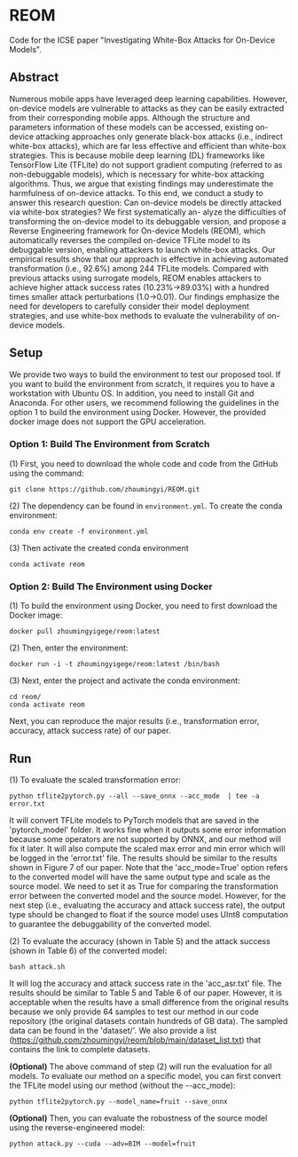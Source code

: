 # REOM
Code for the ICSE paper "Investigating White-Box Attacks for On-Device Models".

## Abstract

Numerous mobile apps have leveraged deep learning capabilities. However, on-device models are vulnerable to attacks as they can be easily extracted from their corresponding mobile apps. Although the structure and parameters information of these models can be accessed, existing on-device attacking approaches only generate black-box attacks (i.e., indirect white-box attacks), which are far less effective and efficient than white-box strategies. This is because mobile deep learning (DL) frameworks like TensorFlow Lite (TFLite) do not support gradient computing (referred to as non-debuggable models), which is necessary for white-box attacking algorithms. Thus, we argue that existing findings may underestimate the harmfulness of on-device attacks. To this end, we conduct a study to answer this research question: Can on-device models be directly attacked via white-box strategies? We first systematically an-
alyze the difficulties of transforming the on-device model to its debuggable version, and propose a Reverse Engineering framework for On-device Models (REOM), which automatically reverses the compiled on-device TFLite model to its debuggable version, enabling attackers to launch white-box attacks. Our empirical results show that our approach is effective in achieving automated transformation (i.e., 92.6%) among 244 TFLite models. Compared with previous attacks using surrogate models, REOM enables attackers to achieve higher attack success rates (10.23%→89.03%) with a hundred times smaller attack perturbations (1.0→0.01). Our findings emphasize the need for developers to carefully consider their model deployment strategies, and use white-box methods to evaluate the vulnerability of on-device models.

## Setup

We provide two ways to build the environment to test our proposed tool. If you want to build the environment from scratch, it requires you to have a workstation with Ubuntu OS. In addition, you need to install Git and Anaconda. For other users, we recommend following the guidelines in the option 1 to build the environment using Docker. However, the provided docker image does not support the GPU acceleration.

### Option 1: Build The Environment from Scratch

(1) First, you need to download the whole code and code from the GitHub using the command:

```
git clone https://github.com/zhoumingyi/REOM.git
```

(2) The dependency can be found in `environment.yml`. To create the conda environment:


```
conda env create -f environment.yml
```

(3) Then activate the created conda environment

```
conda activate reom
```

### Option 2: Build The Environment using Docker

(1) To build the environment using Docker, you need to first download the Docker image:

```
docker pull zhoumingyigege/reom:latest
```

(2) Then, enter the environment:

```
docker run -i -t zhoumingyigege/reom:latest /bin/bash
```

(3) Next, enter the project and activate the conda environment:

```
cd reom/
conda activate reom
```

Next, you can reproduce the major results (i.e., transformation error, accuracy, attack success rate) of our paper.

## Run

(1) To evaluate the scaled transformation error:

```
python tflite2pytorch.py --all --save_onnx --acc_mode  | tee -a error.txt
```

It will convert TFLite models to PyTorch models that are saved in the 'pytorch_model' folder. It works fine when it outputs some error information because some operators are not supported by ONNX, and our method will fix it later. It will also compute the scaled max error and min error which will be logged in the 'error.txt' file. The results should be similar to the results shown in Figure 7 of our paper. Note that the 'acc_mode=True' option refers to the converted model will have the same output type and scale as the source model. We need to set it as True for comparing the transformation error between the converted model and the source model. However, for the next step (i.e., evaluating the accuracy and attack success rate), the output type should be changed to float if the source model uses UInt8 computation to guarantee the debuggability of the converted model.

(2) To evaluate the accuracy (shown in Table 5) and the attack success (shown in Table 6) of the converted model:

```
bash attack.sh
```

It will log the accuracy and attack success rate in the 'acc_asr.txt' file. The results should be similar to Table 5 and Table 6 of our paper. However, it is acceptable when the results have a small difference from the original results because we only provide 64 samples to test our method in our code repository (the original datasets contain hundreds of GB data). The sampled data can be found in the 'dataset/'. We also provide a list (https://github.com/zhoumingyi/reom/blob/main/dataset_list.txt) that contains the link to complete datasets.

**(Optional)** The above command of step (2) will run the evaluation for all models. To evaluate our method on a specific model, you can first convert the TFLite model using our method (without the --acc_mode):

```
python tflite2pytorch.py --model_name=fruit --save_onnx
```

**(Optional)** Then, you can evaluate the robustness of the source model using the reverse-engineered model:

```
python attack.py --cuda --adv=BIM --model=fruit 
```
